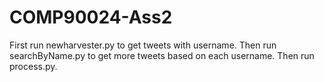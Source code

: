# COMP90024-Ass2
First run newharvester.py to get tweets with username.
Then run searchByName.py to get more tweets based on each username.
Then run process.py.
